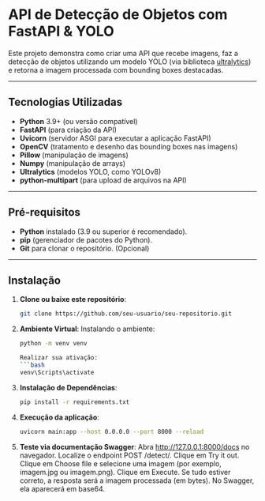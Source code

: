 # API de Detecção de Objetos com FastAPI & YOLO

Este projeto demonstra como criar uma API que recebe imagens, faz a detecção de objetos utilizando um modelo YOLO (via biblioteca [ultralytics](https://github.com/ultralytics/ultralytics)) e retorna a imagem processada com bounding boxes destacadas.

---

## Tecnologias Utilizadas

- **Python** 3.9+ (ou versão compatível)
- **FastAPI** (para criação da API)
- **Uvicorn** (servidor ASGI para executar a aplicação FastAPI)
- **OpenCV** (tratamento e desenho das bounding boxes nas imagens)
- **Pillow** (manipulação de imagens)
- **Numpy** (manipulação de arrays)
- **Ultralytics** (modelos YOLO, como YOLOv8)
- **python-multipart** (para upload de arquivos na API)

---

## Pré-requisitos

- **Python** instalado (3.9 ou superior é recomendado).
- **pip** (gerenciador de pacotes do Python).
- **Git** para clonar o repositório. (Opcional)

---

## Instalação

1. **Clone ou baixe este repositório**:

   ```bash
   git clone https://github.com/seu-usuario/seu-repositorio.git

2. **Ambiente Virtual**:
   Instalando o ambiente:
    ```bash
   python -m venv venv

   Realizar sua ativação:
   ```bash
   venv\Scripts\activate

3. **Instalação de Dependências**:
   ```bash
   pip install -r requirements.txt


4. **Execução da aplicação**:
   ```bash
   uvicorn main:app --host 0.0.0.0 --port 8000 --reload

4. **Teste via documentação Swagger**:
    Abra http://127.0.0.1:8000/docs no navegador.
    Localize o endpoint POST /detect/.
    Clique em Try it out.
    Clique em Choose file e selecione uma imagem (por exemplo, imagem.jpg ou imagem.png).
    Clique em Execute.
    Se tudo estiver correto, a resposta será a imagem processada (em bytes). No Swagger, ela aparecerá em base64.